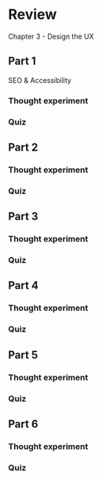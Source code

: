 ﻿# Review

Chapter 3 - Design the UX

## Part 1

SEO & Accessibility

### Thought experiment

### Quiz


## Part 2

### Thought experiment

### Quiz


## Part 3

### Thought experiment

### Quiz


## Part 4

### Thought experiment

### Quiz


## Part 5

### Thought experiment

### Quiz


## Part 6

### Thought experiment

### Quiz

